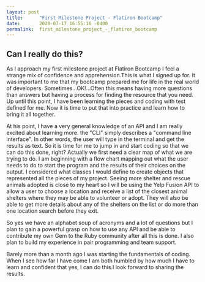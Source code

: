 ```yaml
---
layout: post
title:      "First Milestone Project - Flatiron Bootcamp"
date:       2020-07-17 16:55:16 -0400
permalink:  first_milestone_project_-_flatiron_bootcamp
---
```


## Can I really do this? 

As I approach my first milestone project at Flatiron Bootcamp I feel a strange mix of confidence and apprehension.This is what I signed up for. It was important to me that my bootcamp prepared me for life in the real world of developers. Sometimes...OK!...Often this means having more questions than answers but having a process for finding the resource that you need. Up until this point, I have been learning the pieces and coding with test defined for me. Now it is time to put that into practice and learn how to bring it all together.

At his point, I have a very general knowledge of an API and I am really excited about learning more. the "CLI" simply describes a "command line interface". In other words, the user will type in the terminal and get the results as text. 
So it is time for me to jump in and start coding so that we can do this done, right? Actually we first need a clear map of what we are trying to do. I am beginning with a flow chart mapping out what the user needs to do to start the program and the results of their choices on the output. I considered what classes I would define to create objects that represented all the pieces of my project. Seeing more shelter and rescue animals adopted is close to my heart so I will be using the Yelp Fusion API to allow a user to choose a location and receive a list of the closest animal shelters where they may be able to volunteer or adopt. They will also be able to get more details about any of the shelters on the list or do more than one location search before they exit.

So yes we have an alphabet soup of acronyms and a lot of questions but I plan to gain a powerful grasp on how to use any API and be able to contribute my own Gem to the Ruby community after all this is done. I also plan to build my experience in pair programming and team support. 

Barely more than a month ago I was starting the fundamentals of coding. When I see how far I have come I am both humbled by how much I have to learn and confident that yes, I can do this.I look forward to sharing the results.






